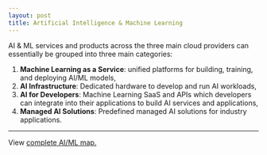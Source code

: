 ```yaml
---
layout: post
title: Artificial Intelligence & Machine Learning
---
```


AI & ML services and products across the three main cloud providers
can essentially be grouped into three main categories:

1. **Machine Learning as a Service**: unified platforms for building,
training, and deploying AI/ML models,
2. **AI Infrastructure**: Dedicated hardware to develop and run AI workloads,
3. **AI for Developers**: Machine Learning SaaS and APIs which
developers can integrate into their applications to build AI services
and applications,
4. **Managed AI Solutions**: Predefined managed AI solutions for
   industry applications.

---

View [complete AI/ML map.](/concept/ai-ml)
